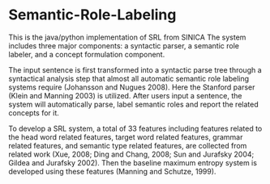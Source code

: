 # Semantic-Role-Labeling
This is the java/python implementation of SRL from SINICA
The system includes three major components:
    a syntactic parser, 
    a semantic role labeler, and 
    a concept formulation component. 

The input sentence is first transformed into a syntactic parse tree through a syntactical analysis step that almost all automatic semantic role labeling systems require (Johansson and Nugues 2008). Here
the Stanford parser (Klein and Manning 2003) is utilized.
After users input a sentence, the system will automatically parse, label semantic roles and report the related concepts for it. 

To develop a SRL system, a total of 33 features including features related to the head word related features, target word related features, grammar related features, and semantic type related features, are collected from related work (Xue, 2008; Ding and Chang, 2008; Sun and Jurafsky
2004; Gildea and Jurafsky 2002). Then the baseline maximum entropy system is developed using these features (Manning and Schutze, 1999). 
